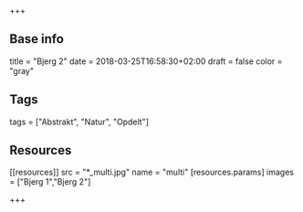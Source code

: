 +++

## Base info
title = "Bjerg 2"
date = 2018-03-25T16:58:30+02:00
draft = false
color = "gray"

## Tags
tags = ["Abstrakt", "Natur", "Opdelt"]

## Resources
[[resources]]
  src = "*_multi.jpg"
  name = "multi"
 [resources.params]
    images = ["Bjerg 1","Bjerg 2"]

+++


